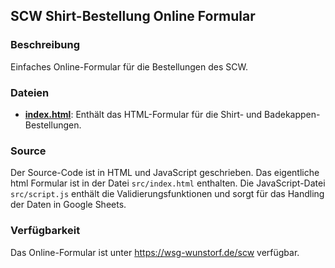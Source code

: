 ## SCW Shirt-Bestellung Online Formular

### Beschreibung
Einfaches Online-Formular für die Bestellungen des SCW.

### Dateien
- **[index.html](formular.html)**: Enthält das HTML-Formular für die Shirt- und Badekappen-Bestellungen.

### Source
Der Source-Code ist in HTML und JavaScript geschrieben. Das eigentliche html Formular ist in der Datei `src/index.html` enthalten. Die JavaScript-Datei `src/script.js` enthält die Validierungsfunktionen und sorgt für das Handling der Daten in Google Sheets.

### Verfügbarkeit
Das Online-Formular ist unter https://wsg-wunstorf.de/scw verfügbar.
